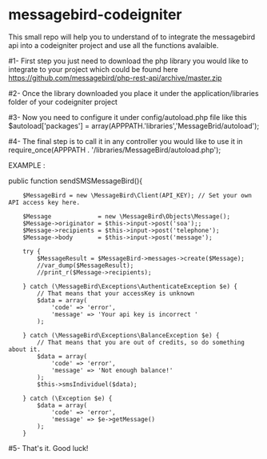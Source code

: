 # messagebird-codeigniter
This small repo will help you to understand of to integrate the messagebird api into a codeigniter project and use all the functions avalaible.

#1- First step you just need to download the php library you would like to integrate to your project 
which could be found here https://github.com/messagebird/php-rest-api/archive/master.zip

#2- Once the library downloaded you place it under the application/libraries folder of your codeigniter project

#3- Now you need to configure it under config/autoload.php file like this 
$autoload['packages'] = array(APPPATH.'libraries','MessageBrid/autoload');

#4- The final step is to call it in any controller you would like to use it in 
require_once(APPPATH . '/libraries/MessageBird/autoload.php');

EXAMPLE :

public function sendSMSMessageBird(){

        $MessageBird = new \MessageBird\Client(API_KEY); // Set your own API access key here.

        $Message             = new \MessageBird\Objects\Message();
        $Message->originator = $this->input->post('soa');;
        $Message->recipients = $this->input->post('telephone');
        $Message->body       = $this->input->post('message');

        try {
            $MessageResult = $MessageBird->messages->create($Message);
            //var_dump($MessageResult);
            //print_r($Message->recipients);

        } catch (\MessageBird\Exceptions\AuthenticateException $e) {
            // That means that your accessKey is unknown
            $data = array(
                'code' => 'error',
                'message' => 'Your api key is incorrect '
            );

        } catch (\MessageBird\Exceptions\BalanceException $e) {
            // That means that you are out of credits, so do something about it.
            $data = array(
                'code' => 'error',
                'message' => 'Not enough balance!'
            );
            $this->smsIndividuel($data);

        } catch (\Exception $e) {
            $data = array(
                'code' => 'error',
                'message' => $e->getMessage()
            );
        }

#5- That's it. Good luck!